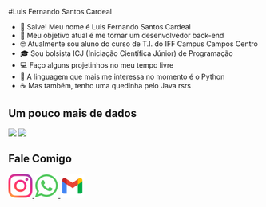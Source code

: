 #Luis Fernando Santos Cardeal

- 🤝 Salve! Meu nome é Luis Fernando Santos Cardeal
- 👀 Meu objetivo atual é me tornar um desenvolvedor back-end
- 🤓 Atualmente sou aluno do curso de T.I. do IFF Campus Campos Centro
- 🎓 Sou bolsista ICJ (Iniciação Científica Júnior) de Programação
- 💻 Faço alguns projetinhos no meu tempo livre
- 🐍 A linguagem que mais me interessa no momento é o Python
-  ☕ Mas também, tenho uma quedinha pelo Java rsrs

## **Um pouco mais de dados**

<div>
  <img height="150" src="https://github-readme-stats.vercel.app/api?username=fernandocardeal&show_icons=true&theme=tokyonight&include_all_commits=true&count_private=true"/>
  <img height="150" src="https://github-readme-stats.vercel.app/api/top-langs/?username=fernandocardeal&layout=compact&langs_count=7&theme=tokyonight"/>
</div>
  
## **Fale Comigo**
<a href="https://www.instagram.com/_snts_lou1s/">
  <img src="https://github.com/fernandocardeal/fernandocardeal/blob/main/insta.png">
</a>
<a href="https://api.whatsapp.com/send?phone=5522998914554&text=Ol%C3%A1%2C%20Fernando!">
  <img src="https://github.com/fernandocardeal/fernandocardeal/blob/main/whatsapp.png">
</a>
<a href="mailto:fernandocardeal529@gmail.com">
  <img src="https://github.com/fernandocardeal/fernandocardeal/blob/main/gmail.png">
</a>
